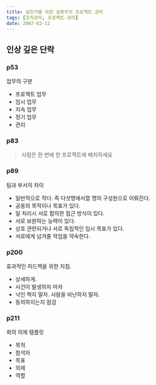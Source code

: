 ```yaml
---
title: 실천가를 위한 실용주의 프로젝트 관리
tags: [조직관리, 프로젝트-관리]
date: 2007-02-12
---
```


## 인상 깊은 단락

### p53
업무의 구분

- 프로젝트 업무
- 임시 업무
- 지속 업무
- 정기 업무
- 관리

### p83
> 사람은 한 번에 한 프로젝트에 배치하세요

### p89
팀과 부서의 차이

- 일반적으로 작다. 즉 다섯명에서열 명의 구성원으로 이뤄진다.
- 공동의 목적이나 목표가 있다.
- 일 처리시 서로 합의한 접근 방식이 있다.
- 서로 보완하는 능력이 있다.
- 상호 관련되거나 서로 독립적인 임시 목표가 있다.
- 서로에게 넘겨줄 작업을 약속한다.

### p200
효과적인 피드백을 위한 지침.

- 상세하게.
- 사건이 발생하자 마자
- 낙인 찍지 말자. 사람을 비난하지 말자.
- 동의하지는지 점검

### p211
회의 의제 템플릿

- 목적
- 참석자
- 목표
- 의제
- 역할
